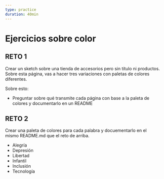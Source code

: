 ```yaml
---
type: practice
duration: 40min
---
```


# Ejercicios sobre color

## RETO 1

Crear un sketch sobre una tienda de accesorios pero sin título ni productos.
Sobre esta página, vas a hacer tres variaciones con paletas de colores
diferentes.

Sobre esto:

- Preguntar sobre qué transmite cada página con base a la paleta de colores y
  documentarlo en un README

## RETO 2

Crear una paleta de colores para cada palabra y docuementarlo en el mismo
README.md que el reto de arriba.

- Alegría
- Depresión
- Libertad
- Infantil
- Inclusión
- Tecnología
